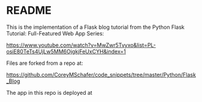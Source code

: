 # README

This is the implementation of a Flask blog tutorial from the Python Flask Tutorial: Full-Featured Web App Series: 

https://www.youtube.com/watch?v=MwZwr5Tvyxo&list=PL-osiE80TeTs4UjLw5MM6OjgkjFeUxCYH&index=1

Files are forked from a repo at:

https://github.com/CoreyMSchafer/code_snippets/tree/master/Python/Flask_Blog

The app in this repo is deployed at 
